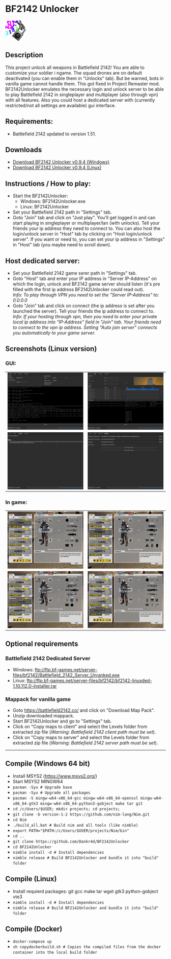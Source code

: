# BF2142 Unlocker
![Logo](bf2142unlocker.png)

## Description
This project unlock all weapons in Battlefield 2142! You are able to customize your soldier i ngame. The squad drones are on default deactivated (you can enable them in "Unlocks" tab). But be warned, bots in vanilla game cannot handle them. This got fixed in Project Remaster mod.<br />
BF2142Unlocker emulates the necessary login and unlock server to be able to play Battlefield 2142 in singleplayer and multiplayer (also through vpn) with all features. Also you could host a dedicated server with (currently restricted/not all settings are available) gui interface.<br />

## Requirements:
- Battlefield 2142 updated to version 1.51.

## Downloads
- [Download BF2142 Unlocker v0.9.4 (Windows)](https://github.com/Dankr4d/BF2142Unlocker/releases/download/v0.9.4/BF2142Unlocker_v0.9.4_win.zip)
- [Download BF2142 Unlocker v0.9.4 (Linux)](https://github.com/Dankr4d/BF2142Unlocker/releases/download/v0.9.4/BF2142Unlocker_v0.9.4_linux.zip)

## Instructions / How to play:
- Start the BF2142Unlocker:
  - Windows: BF2142Unlocker.exe
  - Linux: BF2142Unlocker
- Set your Battlefield 2142 path in "Settings" tab.
- Goto "Join" tab and click on "Just play". You'll get logged in and can start playing in singleplayer or multiplayer/lan (with unlocks). Tell your friends your ip address they need to connect to. You can also host the login/unlock server in "Host" tab by clicking on "Host login/unlock server". If you want or need to, you can set your ip address in "Settings" in "Host" tab (you maybe need to scroll down).

## Host dedicated server:
- Set your Battlefield 2142 game serer path in "Settings" tab.
- Goto "Host" tab and enter your IP address in "Server IP-Address" on which the login, unlock and BF2142 game server should listen (it's pre filled with the first ip address BF2142Unlocker could read out).<br />
  *Info: To play through VPN you need to set the "Server IP-Address" to: 0.0.0.0*
- Goto "Join" tab and click on connect (the ip address is set after you launched the server). Tell your friends the ip address to connect to.<br />
  *Info: If your hosting through vpn, then you need to enter your private local ip address into "IP-Address" field in "Join" tab. Your friends need to connect to the vpn ip address. Setting "Auto join server" connects you automatically to your game server.*


## Screenshots (Linux version)
### GUI:
|   |   |
| - | - |
| ![Host menu](screenshots/gui_join.png) | ![Settings menu](screenshots/gui_host.png) |
| ![Join menu](screenshots/gui_unlocks.png) | ![Join menu just play](screenshots/gui_settings.png) |
### In game:
|   |   |
| - | - |
| ![Ingame Recon](screenshots/ingame_recon.png) | ![Ingame Assault](screenshots/ingame_assault.png) |
| ![Ingame Engineer](screenshots/ingame_engineer.png) | ![Ingame Support](screenshots/ingame_support.png) |

## Optional requirements
### Battlefield 2142 Dedicated Server
- Windows: ftp://ftp.bf-games.net/server-files/bf2142/Battlefield_2142_Server_Unranked.exe
- Linux: ftp://ftp.bf-games.net/server-files/bf2142/bf2142-linuxded-1.10.112.0-installer.rar
### Mappack for vanilla game
- Goto https://battlefield2142.co/ and click on "Download Map Pack".
- Unzip downloaded mappack.
- Start BF2142Unlocker and go to "Settings" tab.
- Click on "Copy maps to client" and select the Levels folder from extracted zip file (*Warning: Battlefield 2142 client path must be set*).
- Click on "Copy maps to server" and select the Levels folder from extracted zip file (*Warning: Battlefield 2142 server path must be set*).

---

## Compile (Windows 64 bit)
- Install MSYS2 (https://www.msys2.org/)
- Start MSYS2 MINGW64
- `pacman -Syu # Upgrade base`
- `pacman -Syu # Upgrade all packages`
- `pacman -S mingw-w64-x86_64-gcc mingw-w64-x86_64-openssl mingw-w64-x86_64-gtk3 mingw-w64-x86_64-python3-gobject make tar git`
- `cd /c/Users/$USER; mkdir projects; cd projects;`
- `git clone -b version-1-2 https://github.com/nim-lang/Nim.git`
- `cd Nim`
- `./build_all.bat # Build nim and all tools (like nimble)`
- `export PATH="$PATH:/c/Users/$USER/projects/Nim/bin"`
- `cd ..`
- `git clone https://github.com/Dankr4d/BF2142Unlocker`
- `cd BF2142Unlocker`
- `nimble install -d # Install dependencies`
- `nimble release # Build BF2142Unlocker and bundle it into "build" folder`

## Compile (Linux)
- Install requierd packages: git gcc make tar wget gtk3 python-gobject vte3
- `nimble install -d # Install dependencies`
- `nimble release # Build BF2142Unlocker and bundle it into "build" folder`

## Compile (Docker)
- `docker-compose up`
- `sh copydockerbuild.sh # Copies the compiled files from the docker container into the local build folder`
